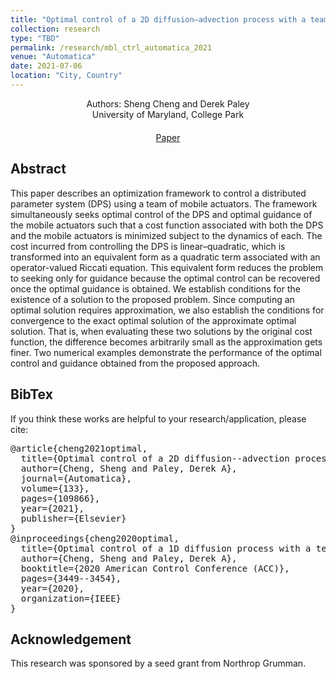 ```yaml
---
title: "Optimal control of a 2D diffusion–advection process with a team of mobile actuators under jointly optimal guidance"
collection: research
type: "TBD"
permalink: /research/mbl_ctrl_automatica_2021
venue: "Automatica"
date: 2021-07-06
location: "City, Country"
---
```


<div style="text-align: center;">
  Authors: Sheng Cheng and Derek Paley
</div>

<div style="text-align: center;">
  University of Maryland, College Park
</div>

<!-- Add custom CSS for centering the buttons -->
<style>
  .centered-buttons {
    text-align: center; /* Center-align the content */
    margin-top: 20px;   /* Add top margin for spacing */
  }

  .link-block {
    margin: 0 10px; /* Add spacing between buttons */
    display: inline-block; /* Ensure buttons are displayed inline */
  }
</style>

<!-- HTML for the centered buttons -->
<div class="centered-buttons">
  <span class="link-block">
    <a href="[https://link.springer.com/article/10.1007/s10514-023-10105-9](https://www.sciencedirect.com/science/article/pii/S0005109821003873?via%3Dihub)"
       class="external-link button is-normal is-rounded is-dark">
      <span class="icon">
          <i class="fas fa-file-pdf"></i>
      </span>
      <span>Paper</span>
    </a>
  </span>
</div>

## Abstract
This paper describes an optimization framework to control a distributed parameter system (DPS) using a team of mobile actuators. The framework simultaneously seeks optimal control of the DPS and optimal guidance of the mobile actuators such that a cost function associated with both the DPS and the mobile actuators is minimized subject to the dynamics of each. The cost incurred from controlling the DPS is linear–quadratic, which is transformed into an equivalent form as a quadratic term associated with an operator-valued Riccati equation. This equivalent form reduces the problem to seeking only for guidance because the optimal control can be recovered once the optimal guidance is obtained. We establish conditions for the existence of a solution to the proposed problem. Since computing an optimal solution requires approximation, we also establish the conditions for convergence to the exact optimal solution of the approximate optimal solution. That is, when evaluating these two solutions by the original cost function, the difference becomes arbitrarily small as the approximation gets finer. Two numerical examples demonstrate the performance of the optimal control and guidance obtained from the proposed approach.

## BibTex
If you think these works are helpful to your research/application, please cite:
<pre>
@article{cheng2021optimal,
  title={Optimal control of a 2D diffusion--advection process with a team of mobile actuators under jointly optimal guidance},
  author={Cheng, Sheng and Paley, Derek A},
  journal={Automatica},
  volume={133},
  pages={109866},
  year={2021},
  publisher={Elsevier}
}
@inproceedings{cheng2020optimal,
  title={Optimal control of a 1D diffusion process with a team of mobile actuators under jointly optimal guidance},
  author={Cheng, Sheng and Paley, Derek A},
  booktitle={2020 American Control Conference (ACC)},
  pages={3449--3454},
  year={2020},
  organization={IEEE}
}
</pre>

## Acknowledgement
This research was sponsored by a seed grant from Northrop Grumman.
